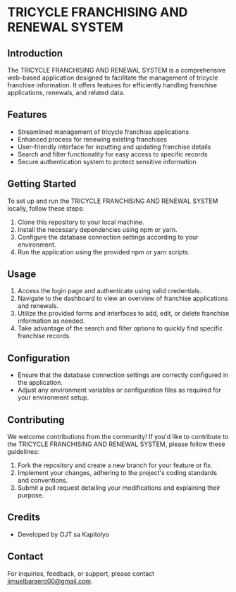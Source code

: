 # TRICYCLE FRANCHISING AND RENEWAL SYSTEM

## Introduction
The TRICYCLE FRANCHISING AND RENEWAL SYSTEM is a comprehensive web-based application designed to facilitate the management of tricycle franchise information. It offers features for efficiently handling franchise applications, renewals, and related data.

## Features
- Streamlined management of tricycle franchise applications
- Enhanced process for renewing existing franchises
- User-friendly interface for inputting and updating franchise details
- Search and filter functionality for easy access to specific records
- Secure authentication system to protect sensitive information

## Getting Started
To set up and run the TRICYCLE FRANCHISING AND RENEWAL SYSTEM locally, follow these steps:
1. Clone this repository to your local machine.
2. Install the necessary dependencies using npm or yarn.
3. Configure the database connection settings according to your environment.
4. Run the application using the provided npm or yarn scripts.

## Usage
1. Access the login page and authenticate using valid credentials.
2. Navigate to the dashboard to view an overview of franchise applications and renewals.
3. Utilize the provided forms and interfaces to add, edit, or delete franchise information as needed.
4. Take advantage of the search and filter options to quickly find specific franchise records.

## Configuration
- Ensure that the database connection settings are correctly configured in the application.
- Adjust any environment variables or configuration files as required for your environment setup.

## Contributing
We welcome contributions from the community! If you'd like to contribute to the TRICYCLE FRANCHISING AND RENEWAL SYSTEM, please follow these guidelines:
1. Fork the repository and create a new branch for your feature or fix.
2. Implement your changes, adhering to the project's coding standards and conventions.
3. Submit a pull request detailing your modifications and explaining their purpose.

## Credits
- Developed by OJT sa Kapitolyo

## Contact
For inquiries, feedback, or support, please contact jimuelbaraero00@gmail.com.

